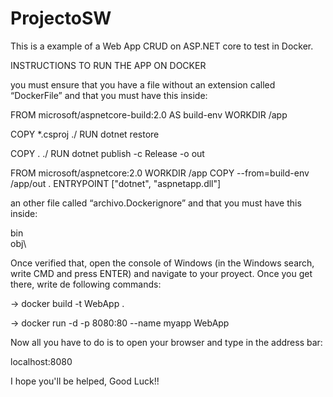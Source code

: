 # ProjectoSW
This is a example of a Web App CRUD on ASP.NET core to test in Docker.

INSTRUCTIONS TO RUN THE APP ON DOCKER

you must ensure that you have a file without an extension called “DockerFile” and that you must have this inside:

FROM microsoft/aspnetcore-build:2.0 AS build-env
WORKDIR /app

COPY *.csproj ./
RUN dotnet restore

COPY . ./
RUN dotnet publish -c Release -o out

FROM microsoft/aspnetcore:2.0
WORKDIR /app
COPY --from=build-env /app/out .
ENTRYPOINT ["dotnet", "aspnetapp.dll"]


an other file called “archivo.Dockerignore” and that you must have this inside:

bin\
obj\


Once verified that, open the console of Windows (in the Windows search, write CMD and press ENTER) and navigate to your proyect.
Once you get there, write de following commands:

-> docker build -t WebApp .

-> docker run -d -p 8080:80 --name myapp WebApp


Now all you have to do is to open your browser and type in the address bar:

localhost:8080




I hope you'll be helped, Good Luck!!
